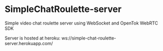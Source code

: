 # SimpleChatRoulette-server
Simple video chat roulette server using WebSocket and OpenTok WebRTC SDK

Server is hosted at heroku: ws://simple-chat-roulette-server.herokuapp.com/
